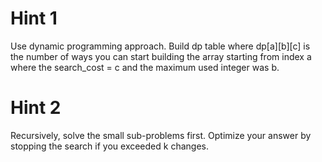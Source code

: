 # Hint 1

Use dynamic programming approach. Build dp table where dp[a][b][c] is the number of ways you can start building the array starting from index a where the search_cost = c and the maximum used integer was b.

# Hint 2

Recursively, solve the small sub-problems first. Optimize your answer by stopping the search if you exceeded k changes.
